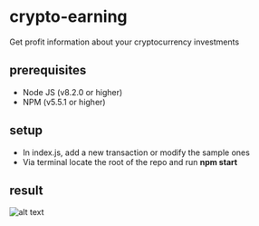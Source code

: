 # crypto-earning
Get profit information about your cryptocurrency investments

## prerequisites
- Node JS (v8.2.0 or higher) 
- NPM (v5.5.1 or higher)

## setup
- In index.js, add a new transaction or modify the sample ones
- Via terminal locate the root of the repo and run **npm start**

## result
![alt text](https://user-images.githubusercontent.com/4924744/33527291-4a48fecc-d835-11e7-9752-b6d2aaaffaba.png)
